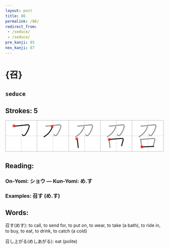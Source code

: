 ```yaml
---
layout: post
title: 86
permalink: /86/
redirect_from:
 - /seduce/
 - /seduce/
pre_kanji: 85
nex_kanji: 87
---
```


# {召}

## `seduce`

## Strokes: 5

<div class="stroke"><img src="../images/E58FAC.png" /></div>

## Reading:

### On-Yomi: ショウ &mdash; Kun-Yomi: め.す

### Examples: 召す (め.す)

## Words:

召す(めす): to call, to send for, to put on, to wear, to take (a bath), to ride in, to buy, to eat, to drink, to catch (a cold)

召し上がる(めしあがる): eat (polite)
